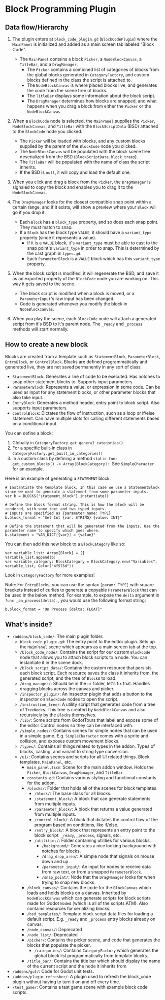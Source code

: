 # Block Programming Plugin

## Data flow/Hierarchy

1. The plugin enters at `block_code_plugin.gd` (`BlockCodePlugin`) where the `MainPanel` is initialized and added as a main screen tab labeled "Block Code".
	* The `MainPanel` contains a block `Picker`, a `NodeBlockCanvas`, a `TitleBar`, and a `DragManager`.
		* The `Picker` contains a combined list of categories of blocks from the global blocks generated in `CategoryFactory`, and custom blocks defined in the class the script is attached to.
		* The `NodeBlockCanvas` is where placed blocks live, and generates the code from the scene tree of blocks.
		* The `TitleBar` displays some information about the block script.
		* The `DragManager` determines how blocks are snapped, and what happens when you drag a block from either the `Picker` or the `NodeBlockCanvas`

2. When a `BlockCode` node is selected, the `MainPanel` supplies the `Picker`, `NodeBlockCanvas`, and `TitleBar` with the `BlockScriptData` (BSD) attached to the `BlockCode` node you clicked.
	* The `Picker` will be loaded with blocks, and any custom blocks supplied by the parent of the `BlockCode` node you clicked.
	* The `NodeBlockCanvas` will be populated with the block scene tree deserialized from the BSD (`BlockScriptData.block_trees`).
	* The `TitleBar` will be populated with the name of class the script inherits.
	* If the BSD is `null`, it will copy and load the default one.

3. When you click and drag a block from the `Picker`, the `DragManager` is signaled to copy the block and enables you to drag it to the `NodeBlockCanvas`.

4. The `DragManager` looks for the closest compatible snap point within a certain range, and if it exists, will show a preview where your `Block` will go if you drop it.
	* Each `Block` has a `block_type` property, and so does each snap point. They must match to snap.
	* If a `Block` has the block type `VALUE`, it should have a `variant_type` property (since it represents a value).
		* If it is a `VALUE` block, it's `variant_type` must be able to cast to the snap point's `variant_type` in order to snap. This is determined by the cast graph in `types.gd`.
		* Each `ParameterBlock` is a `VALUE` block which has this `variant_type` property.

5. When the block script is modified, it will regenerate the BSD, and save it as an exported property of the `BlockCode` node you are working on. This way it gets saved to the scene.
	* The block script is modified when a block is moved, or a `ParameterInput`'s raw input has been changed.
	* Code is generated whenever you modify the block in `NodeBlockCanvas`.

6. When you play the scene, each `BlockCode` node will attach a generated script from it's BSD to it's parent node. The `_ready` and `_process` methods will start normally.

## How to create a new block

Blocks are created from a template such as `StatementBlock`, `ParameterBlock`, `EntryBlock`, or `ControlBlock`. Blocks are defined programmatically and generated live, they are not saved permanently in any sort of class.
* `StatementBlock`: Generates a line of code to be executed. Has notches to snap other statement blocks to. Supports input parameters.
* `ParameterBlock`: Represents a value, or expression in some code. Can be used as input for any statement blocks, or other parameter blocks that also take input.
* `EntryBlock`: Generates a method header, entry point to block script. Also supports input parameters.
* `ControlBlock`: Dictates the flow of instruction, such as a loop or if/else statement. Can have multiple slots for calling different statements based on a conditional input.

You can define a block:
1. Globally in `CategoryFactory.get_general_categories()`
2. For a specific built-in class in `CategoryFactory.get_built_in_categories()`
3. In a custom class by defining a method `static func get_custom_blocks() -> Array[BlockCategory]:`. See `SimpleCharacter` for an example.

Here is an example of generating a `STATEMENT` block:
```
# Instantiate the template block. In this case we use a StatementBlock since we want to generate a statement from some parameter inputs.
var b = BLOCKS["statement_block"].instantiate()

# Define the block format string. This is how the block will be rendered, with some text and two typed inputs.
# Inputs are specified as {parameter_name: TYPE}
b.block_format = "Set Int {var: STRING} {value: INT}"

# Define the statement that will be generated from the inputs. Use the parameter name to specify which goes where.
b.statement = "VAR_DICT[{var}] = {value}"
```
You can then add this new block to a `BlockCategory` like so:
```
var variable_list: Array[Block] = []
variable_list.append(b)
var variable_category: BlockCategory = BlockCategory.new("Variables", variable_list, Color("4f975d"))
```
Look in `CategoryFactory` for more examples!

Note: For `EntryBlock`s, you can use the syntax `[param: TYPE]` with square brackets instead of curlies to generate a copyable `ParameterBlock` that can be used in the below method.
For example, to expose the `delta` argument in `func _on_process(delta):`, you would use the following format string:
```
b.block_format = "On Process [delta: FLOAT]"
```

## What's inside?

* `/addons/block_code/`: The main plugin folder.
	* `block_code_plugin.gd`: The entry point to the editor plugin. Sets up the `MainPanel` scene which appears as a main screen tab at the top.
	* `/block_code_node/`: Contains the script for our custom `BlockCode` node that allows you to attach block scripts to a node. You can instantiate it in the scene dock.
	* `/block_script_data/`: Contains the custom resource that persists each block script. Each resource saves the class it inherits from, the generated script, and the tree of `Block`s to load.
	* `/drag_manager/`: Should be in the `ui` folder, let's fix that. Handles dragging blocks across the canvas and picker.
	* `/inspector_plugin/`: An inspector plugin that adds a button to the inspector on `BlockCode` nodes to open the script.
	* `/instruction_tree/`: A utility script that generates code from a tree of `TreeNode`s. This tree is created by `NodeBlockCanvas` and also recursively by the `Block`s themselves.
	* `/lib/`: Some scripts from GodotTours that label and expose some of the editor Control nodes so they can be interfaced with.
	* `/simple_nodes/`: Contains scenes for simple nodes that can be used in a simple game. E.g. `SimpleCharacter` comes with a sprite and collision, and exposes custom movement blocks.
	* `/types/`: Contains all things related to types in the addon. Types of blocks, casting, and variant to string type conversion.
	* `/ui/`: Contains scenes and scripts for all UI related things. Block templates, `MainPanel`, etc.
		* `main_panel.tscn`: Scene for the main addon window. Holds the `Picker`, `BlockCanvas`, `DragManager`, and `TitleBar`
		* `constants.gd`: Contains various styling and functional constants for the addon.
		* `/blocks/`: Folder that holds all of the scenes for block templates.
			* `/block/`: The base class for all blocks.
			* `/statement_block/`: A block that can generate statements from multiple inputs.
			* `/parameter_block/`: A block that returns a value generated from multiple inputs.
			* `/control_block/`: A block that dictates the control flow of the program based on conditions, like if/else.
			* `/entry_block/`: A block that represents an entry point to the block script. `_ready`, `_process`, signals, etc.
			* `/utilities/`: Folder containing utilities for various blocks.
				* `/background/`: Generates a nice looking background with notches for blocks.
				* `/drag_drop_area/`: A simple node that signals on mouse down and up
				* `/parameter_input/`: An input for nodes to receive data from raw text, or from a snapped `ParameterBlock`.
				* `/snap_point/`: Node that the `DragManager` looks for when trying to snap new blocks.
		* `/block_canvas/`: Contains the code for the `BlockCanvas` which loads and holds blocks on a canvas. Inherited by `NodeBlockCanvas` which can generate scripts for block scripts made for Godot `Node`s (which is all of the scripts ATM). Also contains resources for serializing blocks.
		* `/bsd_templates/`: Template block script data files for loading a default script. E.g. `_ready` and `_process` entry blocks already on canvas.
		* `/node_canvas/`: Deprecated
		* `/node_list/`: Deprecated
		* `/picker/`: Contains the picker scene, and code that generates the blocks that populate the picker.
			* `/categories/`: Contains `CategoryFactory` which generates the global block list programmatically from template blocks.
		* `/title_bar/`: Contains the title bar which should display the name of the current script and the node it inherits from.
* `/addons/gut/`: Code for Godot unit tests.
* `/addons/plugin_refresher/`: A plugin used to refresh the block_code plugin without having to turn it on and off every time.
* `/test_game/`: Contains a test game scene with example block code scripts.


